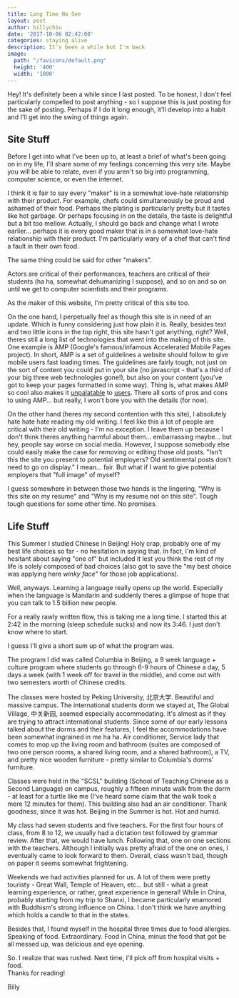 ```yaml
---
title: Long Time No See
layout: post
author: billychiu
date: '2017-10-06 02:42:00'
categories: staying alive
description: It's been a while but I'm back
image:
  path: "/favicons/default.png"
  height: '400'
  width: '1000'
---
```


Hey! It's definitely been a while since I last posted. To be honest, I don't feel particularly compelled to post anything - so I suppose this is just posting for the sake of posting. Perhaps if I do it long enough, it'll develop into a habit and I'll get into the swing of things again.

## Site Stuff
Before I get into what I've been up to, at least a brief of what's been going on in my life, I'll share some of my feelings concerning this very site. Maybe you will be able to relate, even if you aren't so big into programming, computer science, or even the internet.

I think it is fair to say every "maker" is in a somewhat love-hate relationship with their product. For example, chefs could simultaneously be proud and ashamed of their food. Perhaps the plating is particularly pretty but it tastes like hot garbage. Or perhaps focusing in on the details, the taste is delightful but a bit too mellow. Actually, I should go back and change what I wrote earlier... perhaps it is every good maker that is in a somewhat love-hate relationship with their product. I'm particularly wary of a chef that can't find a fault in their own food.

The same thing could be said for other "makers".

Actors are critical of their performances, teachers are critical of their students (ha ha, somewhat dehumanizing I suppose), and so on and so on until we get to computer scientists and their programs.

As the maker of this website, I'm pretty critical of this site too.

On the one hand, I perpetually feel as though this site is in need of an update. Which is funny considering just how plain it is. Really, besides text and two little icons in the top right, this site hasn't got anything, right? Well, theres still a long list of technologies that went into the making of this site. One example is AMP (Google's famous/infamous Accelerated Mobile Pages project). In short, AMP is a set of guidelines a website should follow to give mobile users fast loading times. The guidelines are fairly tough, not just on the sort of content you could put in your site (no javascript - that's a third of your big three web technologies gone!), but also on your content (you've got to keep your pages formatted in some way). Thing is, what makes AMP so cool also makes it [unpalatable](https://www.reddit.com/r/web_design/comments/6ccr5z/kill_google_amp_before_it_kills_the_web/) to [users](https://www.reddit.com/r/OutOfTheLoop/comments/56euau/whats_with_google_amp_quite_annoyingly_being_used/). There all sorts of pros and cons to using AMP... but really, I won't bore you with the details (for now).

On the other hand (heres my second contention with this site), I absolutely hate hate hate reading my old writing. I feel like this a lot of people are critical with their old writing - I'm no exception. I leave them up because I don't think theres anything harmful about them... embarrassing maybe... but hey, people say worse on social media. However, I suppose somebody else could easily make the case for removing or editing those old posts. "Isn't this the site you present to potential employers? Old sentimental posts don't need to go on display." I mean... fair. But what if I want to give potential employers that "full image" of myself?

I guess somewhere in between those two hands is the lingering, "Why is this site on my resume" and "Why is my resume not on this site". Tough tough questions for some other time. No promises.

## Life Stuff
This Summer I studied Chinese in Beijing! Holy crap, probably one of my best life choices so far - no hesitation in saying that. In fact, I'm kind of hesitant about saying "one of" but included it lest you think the rest of my life is solely composed of bad choices (also got to save the "my best choice was applying here *winky face*" for those job applications).

Well, anyways. Learning a language really opens up the world. Especially when the language is Mandarin and suddenly theres a glimpse of hope that you can talk to 1.5 billion new people.

For a really rawly written flow, this is taking me a long time. I started this at 2:42 in the morning (sleep schedule sucks) and now its 3:46. I just don't know where to start.

I guess I'll give a short sum up of what the program was.

The program I did was called Columbia in Beijing, a 9 week language + culture program where students go through 6-9 hours of Chinese a day, 5 days a week (with 1 week off for travel in the middle), and come out with two semesters worth of Chinese credits.

The classes were hosted by Peking University, 北京大学. Beautiful and massive campus. The international students dorm we stayed at, The Global Village, 中关新园, seemed especially accommodating. It's almost as if they are trying to attract international students. Since some of our early lessons talked about the dorms and their features, I feel the accommodations have been somewhat ingrained in me ha ha. Air conditioner, Service lady that comes to mop up the living room and bathroom (suites are composed of two one person rooms, a shared living room, and a shared bathroom), a TV, and pretty nice wooden furniture - pretty similar to Columbia's dorms' furniture.

Classes were held in the "SCSL" building (School of Teaching Chinese as a Second Language) on campus, roughly a fifteen minute walk from the dorm - at least for a turtle like me (I've heard some claim that the walk took a mere 12 minutes for them). This building also had an air conditioner. Thank goodness, since it was hot. Beijing in the Summer is hot. Hot and humid.

My class had seven students and five teachers. For the first four hours of class, from 8 to 12, we usually had a dictation test followed by grammar review. After that, we would have lunch. Following that, one on one sections with the teachers. Although I initially was pretty afraid of the one on ones, I eventually came to look forward to them. Overall, class wasn't bad, though on paper it seems somewhat frightening.

Weekends we had activities planned for us. A lot of them were pretty touristy - Great Wall, Temple of Heaven, etc... but still - what a great learning experience, or rather, great experience in general! While in China, probably starting from my trip to Shanxi, I became particularly enamored with Buddhism's strong influence on China. I don't think we have anything which holds a candle to that in the states.

Besides that, I found myself in the hospital three times due to food allergies. Speaking of food. Extraordinary. Food in China, minus the food that got be all messed up, was delicious and eye opening.

So. I realize that was rushed. Next time, I'll pick off from hospital visits + food.  
Thanks for reading!

Billy